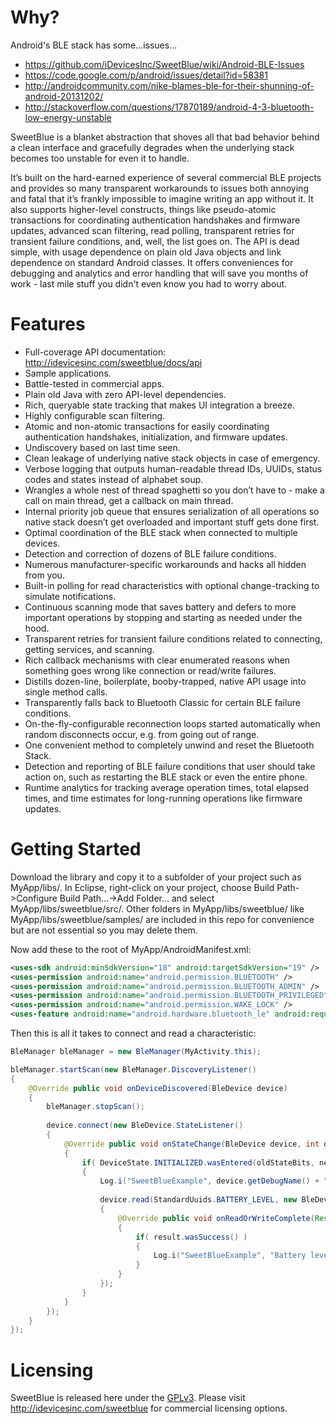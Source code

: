 Why?
====

Android's BLE stack has some...issues...

* https://github.com/iDevicesInc/SweetBlue/wiki/Android-BLE-Issues
* https://code.google.com/p/android/issues/detail?id=58381
* http://androidcommunity.com/nike-blames-ble-for-their-shunning-of-android-20131202/
* http://stackoverflow.com/questions/17870189/android-4-3-bluetooth-low-energy-unstable

SweetBlue is a blanket abstraction that shoves all that bad behavior behind a clean interface and gracefully degrades when the underlying stack becomes too unstable for even it to handle.

It’s built on the hard-earned experience of several commercial BLE projects and provides so many transparent workarounds to issues both annoying and fatal that it’s frankly impossible to imagine writing an app without it. It also supports higher-level constructs, things like pseudo-atomic transactions for coordinating authentication handshakes and firmware updates, advanced scan filtering, read polling, transparent retries for transient failure conditions, and, well, the list goes on. The API is dead simple, with usage dependence on plain old Java objects and link dependence on standard Android classes. It offers conveniences for debugging and analytics and error handling that will save you months of work - last mile stuff you didn't even know you had to worry about.

Features
========

*	Full-coverage API documentation: http://idevicesinc.com/sweetblue/docs/api
*	Sample applications.
*	Battle-tested in commercial apps.
*	Plain old Java with zero API-level dependencies.
*	Rich, queryable state tracking that makes UI integration a breeze. 
*	Highly configurable scan filtering.
*	Atomic and non-atomic transactions for easily coordinating authentication handshakes, initialization, and firmware updates.
*	Undiscovery based on last time seen.
*	Clean leakage of underlying native stack objects in case of emergency.
*	Verbose logging that outputs human-readable thread IDs, UUIDs, status codes and states instead of alphabet soup.
*	Wrangles a whole nest of thread spaghetti so you don’t have to - make a call on main thread, get a callback on main thread.
*	Internal priority job queue that ensures serialization of all operations so native stack doesn’t get overloaded and important stuff gets done first.
*	Optimal coordination of the BLE stack when connected to multiple devices.
*	Detection and correction of dozens of BLE failure conditions.
*	Numerous manufacturer-specific workarounds and hacks all hidden from you.
*	Built-in polling for read characteristics with optional change-tracking to simulate notifications.
*	Continuous scanning mode that saves battery and defers to more important operations by stopping and starting as needed under the hood.
*	Transparent retries for transient failure conditions related to connecting, getting services, and scanning.
*	Rich callback mechanisms with clear enumerated reasons when something goes wrong like connection or read/write failures.
*	Distills dozen-line, boilerplate, booby-trapped, native API usage into single method calls.
*	Transparently falls back to Bluetooth Classic for certain BLE failure conditions.
*	On-the-fly-configurable reconnection loops started automatically when random disconnects occur, e.g. from going out of range.
*	One convenient method to completely unwind and reset the Bluetooth Stack.
*	Detection and reporting of BLE failure conditions that user should take action on, such as restarting the BLE stack or even the entire phone.
*	Runtime analytics for tracking average operation times, total elapsed times, and time estimates for long-running operations like firmware updates.


Getting Started
===============
Download the library and copy it to a subfolder of your project such as MyApp/libs/. In Eclipse, right-click on your project, choose Build Path->Configure Build Path...->Add Folder... and select MyApp/libs/sweetblue/src/. Other folders in MyApp/libs/sweetblue/ like MyApp/libs/sweetblue/samples/ are included in this repo for convenience but are not essential so you may delete them.

Now add these to the root of MyApp/AndroidManifest.xml:
```xml
<uses-sdk android:minSdkVersion="18" android:targetSdkVersion="19" />
<uses-permission android:name="android.permission.BLUETOOTH" />
<uses-permission android:name="android.permission.BLUETOOTH_ADMIN" />
<uses-permission android:name="android.permission.BLUETOOTH_PRIVILEGED" />
<uses-permission android:name="android.permission.WAKE_LOCK" />
<uses-feature android:name="android.hardware.bluetooth_le" android:required="true" />
```
Then this is all it takes to connect and read a characteristic:
```java
BleManager bleManager = new BleManager(MyActivity.this);

bleManager.startScan(new BleManager.DiscoveryListener()
{
	@Override public void onDeviceDiscovered(BleDevice device)
	{
		bleManager.stopScan();
		
		device.connect(new BleDevice.StateListener()
		{
			@Override public void onStateChange(BleDevice device, int oldStateBits, int newStateBits)
			{
				if( DeviceState.INITIALIZED.wasEntered(oldStateBits, newStateBits) )
				{
					Log.i("SweetBlueExample", device.getDebugName() + " just initialized!");
					
					device.read(StandardUuids.BATTERY_LEVEL, new BleDevice.ReadWriteListener()
					{
						@Override public void onReadOrWriteComplete(Result result)
						{
							if( result.wasSuccess() )
							{
								Log.i("SweetBlueExample", "Battery level is " + result.data[0] + "%");
							}
						}
					});
				}
			}
		});
	}
});
```

Licensing
=========

SweetBlue is released here under the [GPLv3](http://www.gnu.org/copyleft/gpl.html). Please visit http://idevicesinc.com/sweetblue for commercial licensing options.
